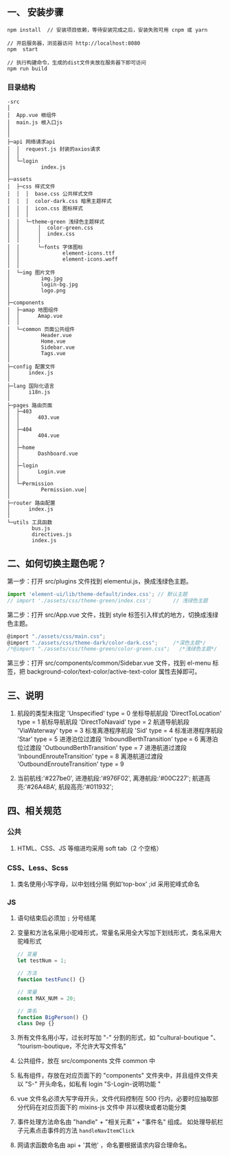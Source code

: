 ## 一、 安装步骤

```
npm install  // 安装项目依赖，等待安装完成之后，安装失败可用 cnpm 或 yarn

// 开启服务器，浏览器访问 http://localhost:8080
npm  start

// 执行构建命令，生成的dist文件夹放在服务器下即可访问
npm run build

```

### 目录结构

```
-src
│
│  App.vue 根组件
│  main.js 根入口js
│
│
├─api 网络请求api
│  │  request.js 封装的axios请求
│  │
│  └─login
│          index.js
│
├─assets
│  ├─css 样式文件
│  │  │  base.css 公共样式文件
│  │  │  color-dark.css 暗黑主题样式
│  │  │  icon.css 图标样式
│  │  │
│  │  └─theme-green 浅绿色主题样式
│  │      │  color-green.css
│  │      │  index.css
│  │      │
│  │      └─fonts 字体图标
│  │              element-icons.ttf
│  │              element-icons.woff
│  │
│  └─img 图片文件
│          img.jpg
│          login-bg.jpg
│          logo.png
│
├─components
│  ├─amap 地图组件
│  │      Amap.vue
│  │
│  └─common 页面公共组件
│          Header.vue
│          Home.vue
│          Sidebar.vue
│          Tags.vue
│
├─config 配置文件
│      index.js
│
├─lang 国际化语言
│      i18n.js
│
├─pages 路由页面
│  ├─403
│  │      403.vue
│  │
│  ├─404
│  │      404.vue
│  │
│  ├─home
│  │      Dashboard.vue
│  │
│  ├─login
│  │      Login.vue
│  │
│  └─Permission
│          Permission.vue│
│
├─router 路由配置
│      index.js
│
└─utils 工具函数
        bus.js
        directives.js
        index.js

```

## 二、如何切换主题色呢？

第一步：打开 src/plugins 文件找到 elementui.js，换成浅绿色主题。

```javascript
import 'element-ui/lib/theme-default/index.css'; // 默认主题
// import './assets/css/theme-green/index.css';       // 浅绿色主题
```

第二步：打开 src/App.vue 文件，找到 style 标签引入样式的地方，切换成浅绿色主题。

```javascript
@import "./assets/css/main.css";
@import "./assets/css/theme-dark/color-dark.css";     /*深色主题*/
/*@import "./assets/css/theme-green/color-green.css";   /*浅绿色主题*/
```

第三步：打开 src/components/common/Sidebar.vue 文件，找到 el-menu 标签，把 background-color/text-color/active-text-color 属性去掉即可。

## 三、说明

1.  航段的类型未指定 'Unspecified' type = 0
    坐标导航航段 'DirectToLocation' type = 1
    航标导航航段 'DirectToNavaid' type = 2
    航道导航航段 'ViaWaterway' type = 3
    标准离港程序航段 'Sid' type = 4
    标准进港程序航段 'Star' type = 5
    进港泊位过渡段 'InboundBerthTransition' type = 6
    离港泊位过渡段 'OutboundBerthTransition' type = 7
    进港航道过渡段 'InboundEnrouteTransition' type = 8
    离港航道过渡段 'OutboundEnrouteTransition' type = 9

2.  当前航线:'#227be0', 进港航段:'#976F02', 离港航段:'#00C227';
    航道高亮:'#26A4BA', 航段高亮:'#011932';

## 四、相关规范

### 公共

1. HTML、CSS、JS 等缩进均采用 soft tab（2 个空格）

### CSS、Less、Scss

1. 类名使用小写字母，以中划线分隔 例如'top-box' ;id 采用驼峰式命名

### JS

1. 语句结束后必须加 `;` 分号结尾

2. 变量和方法名采用小驼峰形式，常量名采用全大写加下划线形式，类名采用大驼峰形式

   ```javascript
   // 变量
   let testNum = 1;

   // 方法
   function testFunc() {}

   // 常量
   const MAX_NUM = 20;

   // 类名
   function BigPerson() {}
   class Dep {}
   ```

3. 所有文件名用小写，过长时写加 "-" 分割的形式，如 "cultural-boutique "、 "tourism-boutique，不允许大写文件名"

4. 公共组件，放在 src/components 文件 common 中

5. 私有组件，存放在对应页面下的 "components" 文件夹中，并且组件文件夹以 "S-" 开头命名，如私有 login "S-Login-说明功能 "

6. vue 文件名必须大写字母开头，文件代码控制在 500 行内，必要时应抽取部分代码在对应页面下的 mixins-js 文件中 并以模块或者功能分类

7. 事件处理方法命名由 "handle" + "相关元素" + "事件名" 组成。 如处理导航栏子元素点击事件的方法 `handleNavItemClick`

8. 网请求函数命名由 api + '其他' ，命名要根据请求内容合理命名。
